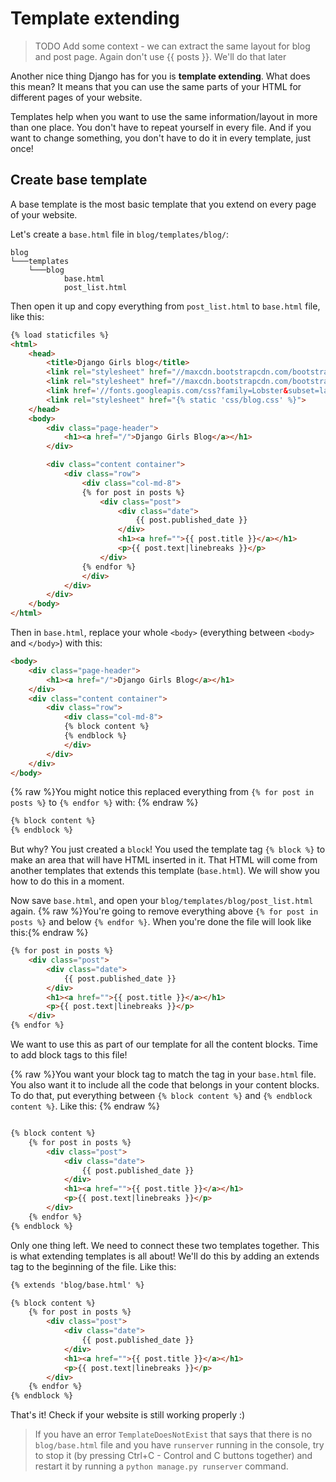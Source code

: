 # Template extending

> TODO Add some context - we can extract the same layout for blog and post page. Again don't use {{ posts }}. We'll do that later

Another nice thing Django has for you is __template extending__. What does this mean? It means that you can use the same parts of your HTML for different pages of your website.

 Templates help when you want to use the same information/layout in more than one place.  You don't have to repeat yourself in every file. And if you want to change something, you don't have to do it in every template, just once!

## Create base template

A base template is the most basic template that you extend on every page of your website.

Let's create a `base.html` file in `blog/templates/blog/`:

    blog
    └───templates
        └───blog
                base.html
                post_list.html

Then open it up and copy everything from `post_list.html` to `base.html` file, like this:

```html
{% load staticfiles %}
<html>
    <head>
        <title>Django Girls blog</title>
        <link rel="stylesheet" href="//maxcdn.bootstrapcdn.com/bootstrap/3.2.0/css/bootstrap.min.css">
        <link rel="stylesheet" href="//maxcdn.bootstrapcdn.com/bootstrap/3.2.0/css/bootstrap-theme.min.css">
        <link href='//fonts.googleapis.com/css?family=Lobster&subset=latin,latin-ext' rel='stylesheet' type='text/css'>
        <link rel="stylesheet" href="{% static 'css/blog.css' %}">
    </head>
    <body>
        <div class="page-header">
            <h1><a href="/">Django Girls Blog</a></h1>
        </div>

        <div class="content container">
            <div class="row">
                <div class="col-md-8">
                {% for post in posts %}
                    <div class="post">
                        <div class="date">
                            {{ post.published_date }}
                        </div>
                        <h1><a href="">{{ post.title }}</a></h1>
                        <p>{{ post.text|linebreaks }}</p>
                    </div>
                {% endfor %}
                </div>
            </div>
        </div>
    </body>
</html>
```

Then in `base.html`, replace your whole `<body>` (everything between `<body>` and `</body>`) with this:

```html
<body>
    <div class="page-header">
        <h1><a href="/">Django Girls Blog</a></h1>
    </div>
    <div class="content container">
        <div class="row">
            <div class="col-md-8">
            {% block content %}
            {% endblock %}
            </div>
        </div>
    </div>
</body>
```

{% raw %}You might notice this replaced everything from `{% for post in posts %}` to `{% endfor %}` with: {% endraw %}

```html
{% block content %}
{% endblock %}
```
But why?  You just created a `block`!  You used the template tag `{% block %}` to make an area that will have HTML inserted in it. That HTML will come from another templates that extends this template (`base.html`). We will show you how to do this in a moment.

Now save `base.html`, and open your `blog/templates/blog/post_list.html` again.
{% raw %}You're going to remove everything above `{% for post in posts %}` and below `{% endfor %}`. When you're done the file will look like this:{% endraw %}

```html
{% for post in posts %}
    <div class="post">
        <div class="date">
            {{ post.published_date }}
        </div>
        <h1><a href="">{{ post.title }}</a></h1>
        <p>{{ post.text|linebreaks }}</p>
    </div>
{% endfor %}
```

We want to use this as part of our template for all the content blocks.
Time to add block tags to this file!

{% raw %}You want your block tag to match the tag in your `base.html` file. You also want it to include all the code that belongs in your content blocks. To do that, put everything between `{% block content %}` and `{% endblock content %}`. Like this: {% endraw %}

```html

{% block content %}
    {% for post in posts %}
        <div class="post">
            <div class="date">
                {{ post.published_date }}
            </div>
            <h1><a href="">{{ post.title }}</a></h1>
            <p>{{ post.text|linebreaks }}</p>
        </div>
    {% endfor %}
{% endblock %}
```
Only one thing left. We need to connect these two templates together.  This is what extending templates is all about!  We'll do this by adding an extends tag to the beginning of the file. Like this:
```html
{% extends 'blog/base.html' %}

{% block content %}
    {% for post in posts %}
        <div class="post">
            <div class="date">
                {{ post.published_date }}
            </div>
            <h1><a href="">{{ post.title }}</a></h1>
            <p>{{ post.text|linebreaks }}</p>
        </div>
    {% endfor %}
{% endblock %}
```

That's it! Check if your website is still working properly :)

> If you have an error `TemplateDoesNotExist` that says that there is no `blog/base.html` file and you have `runserver` running in the console, try to stop it (by pressing Ctrl+C - Control and C buttons together) and restart it by running a `python manage.py runserver` command.
